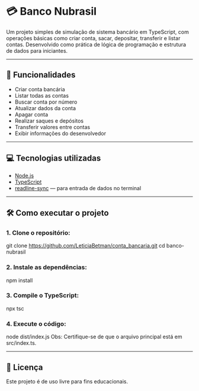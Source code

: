 # 💳 Banco Nubrasil

Um projeto simples de simulação de sistema bancário em TypeScript, com operações básicas como criar conta, sacar, depositar, transferir e listar contas. Desenvolvido como prática de lógica de programação e estrutura de dados para iniciantes.

---

## 🚀 Funcionalidades

- Criar conta bancária
- Listar todas as contas
- Buscar conta por número
- Atualizar dados da conta
- Apagar conta
- Realizar saques e depósitos
- Transferir valores entre contas
- Exibir informações do desenvolvedor

---

## 💻 Tecnologias utilizadas

- [Node.js](https://nodejs.org/)
- [TypeScript](https://www.typescriptlang.org/)
- [readline-sync](https://www.npmjs.com/package/readline-sync) — para entrada de dados no terminal

---

## 🛠️ Como executar o projeto

### 1. Clone o repositório:
git clone https://github.com/LeticiaBetman/conta_bancaria.git
cd banco-nubrasil

### 2. Instale as dependências:
npm install

### 3. Compile o TypeScript:
npx tsc

### 4. Execute o código:
node dist/index.js
Obs: Certifique-se de que o arquivo principal está em src/index.ts.

---

## 📄 Licença
Este projeto é de uso livre para fins educacionais.

